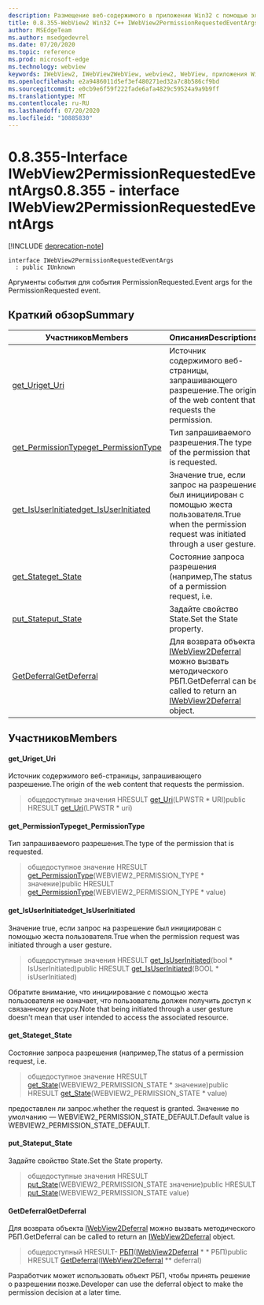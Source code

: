 ```yaml
---
description: Размещение веб-содержимого в приложении Win32 с помощью элемента управления Microsoft Edge WebView2
title: 0.8.355-WebView2 Win32 C++ IWebView2PermissionRequestedEventArgs
author: MSEdgeTeam
ms.author: msedgedevrel
ms.date: 07/20/2020
ms.topic: reference
ms.prod: microsoft-edge
ms.technology: webview
keywords: IWebView2, IWebView2WebView, webview2, WebView, приложения Win32, Win32, EDGE
ms.openlocfilehash: e2a9486011d5ef3ef480271ed32a7c8b586cf9bd
ms.sourcegitcommit: e0cb9e6f59f222fade6afa4829c59524a9a9b9ff
ms.translationtype: MT
ms.contentlocale: ru-RU
ms.lasthandoff: 07/20/2020
ms.locfileid: "10885830"
---
```

# <span data-ttu-id="e9839-104">0.8.355-Interface IWebView2PermissionRequestedEventArgs</span><span class="sxs-lookup"><span data-stu-id="e9839-104">0.8.355 - interface IWebView2PermissionRequestedEventArgs</span></span> 

[!INCLUDE [deprecation-note](../../includes/deprecation-note.md)]

```
interface IWebView2PermissionRequestedEventArgs
  : public IUnknown
```

<span data-ttu-id="e9839-105">Аргументы события для события PermissionRequested.</span><span class="sxs-lookup"><span data-stu-id="e9839-105">Event args for the PermissionRequested event.</span></span>

## <span data-ttu-id="e9839-106">Краткий обзор</span><span class="sxs-lookup"><span data-stu-id="e9839-106">Summary</span></span>

 <span data-ttu-id="e9839-107">Участников</span><span class="sxs-lookup"><span data-stu-id="e9839-107">Members</span></span>                        | <span data-ttu-id="e9839-108">Описания</span><span class="sxs-lookup"><span data-stu-id="e9839-108">Descriptions</span></span>
--------------------------------|---------------------------------------------
[<span data-ttu-id="e9839-109">get_Uri</span><span class="sxs-lookup"><span data-stu-id="e9839-109">get_Uri</span></span>](#get_uri) | <span data-ttu-id="e9839-110">Источник содержимого веб-страницы, запрашивающего разрешение.</span><span class="sxs-lookup"><span data-stu-id="e9839-110">The origin of the web content that requests the permission.</span></span>
[<span data-ttu-id="e9839-111">get_PermissionType</span><span class="sxs-lookup"><span data-stu-id="e9839-111">get_PermissionType</span></span>](#get_permissiontype) | <span data-ttu-id="e9839-112">Тип запрашиваемого разрешения.</span><span class="sxs-lookup"><span data-stu-id="e9839-112">The type of the permission that is requested.</span></span>
[<span data-ttu-id="e9839-113">get_IsUserInitiated</span><span class="sxs-lookup"><span data-stu-id="e9839-113">get_IsUserInitiated</span></span>](#get_isuserinitiated) | <span data-ttu-id="e9839-114">Значение true, если запрос на разрешение был инициирован с помощью жеста пользователя.</span><span class="sxs-lookup"><span data-stu-id="e9839-114">True when the permission request was initiated through a user gesture.</span></span>
[<span data-ttu-id="e9839-115">get_State</span><span class="sxs-lookup"><span data-stu-id="e9839-115">get_State</span></span>](#get_state) | <span data-ttu-id="e9839-116">Состояние запроса разрешения (например,</span><span class="sxs-lookup"><span data-stu-id="e9839-116">The status of a permission request, i.e.</span></span>
[<span data-ttu-id="e9839-117">put_State</span><span class="sxs-lookup"><span data-stu-id="e9839-117">put_State</span></span>](#put_state) | <span data-ttu-id="e9839-118">Задайте свойство State.</span><span class="sxs-lookup"><span data-stu-id="e9839-118">Set the State property.</span></span>
[<span data-ttu-id="e9839-119">GetDeferral</span><span class="sxs-lookup"><span data-stu-id="e9839-119">GetDeferral</span></span>](#getdeferral) | <span data-ttu-id="e9839-120">Для возврата объекта [IWebView2Deferral](IWebView2Deferral.md) можно вызвать методического РБП.</span><span class="sxs-lookup"><span data-stu-id="e9839-120">GetDeferral can be called to return an [IWebView2Deferral](IWebView2Deferral.md) object.</span></span>

## <span data-ttu-id="e9839-121">Участников</span><span class="sxs-lookup"><span data-stu-id="e9839-121">Members</span></span>

#### <span data-ttu-id="e9839-122">get_Uri</span><span class="sxs-lookup"><span data-stu-id="e9839-122">get_Uri</span></span> 

<span data-ttu-id="e9839-123">Источник содержимого веб-страницы, запрашивающего разрешение.</span><span class="sxs-lookup"><span data-stu-id="e9839-123">The origin of the web content that requests the permission.</span></span>

> <span data-ttu-id="e9839-124">общедоступные значения HRESULT [get_Uri](#get_uri)(LPWSTR \* URI)</span><span class="sxs-lookup"><span data-stu-id="e9839-124">public HRESULT [get_Uri](#get_uri)(LPWSTR \* uri)</span></span>

#### <span data-ttu-id="e9839-125">get_PermissionType</span><span class="sxs-lookup"><span data-stu-id="e9839-125">get_PermissionType</span></span> 

<span data-ttu-id="e9839-126">Тип запрашиваемого разрешения.</span><span class="sxs-lookup"><span data-stu-id="e9839-126">The type of the permission that is requested.</span></span>

> <span data-ttu-id="e9839-127">общедоступное значение HRESULT [get_PermissionType](#get_permissiontype)(WEBVIEW2_PERMISSION_TYPE \* значение)</span><span class="sxs-lookup"><span data-stu-id="e9839-127">public HRESULT [get_PermissionType](#get_permissiontype)(WEBVIEW2_PERMISSION_TYPE \* value)</span></span>

#### <span data-ttu-id="e9839-128">get_IsUserInitiated</span><span class="sxs-lookup"><span data-stu-id="e9839-128">get_IsUserInitiated</span></span> 

<span data-ttu-id="e9839-129">Значение true, если запрос на разрешение был инициирован с помощью жеста пользователя.</span><span class="sxs-lookup"><span data-stu-id="e9839-129">True when the permission request was initiated through a user gesture.</span></span>

> <span data-ttu-id="e9839-130">общедоступные значения HRESULT [get_IsUserInitiated](#get_isuserinitiated)(bool \* IsUserInitiated)</span><span class="sxs-lookup"><span data-stu-id="e9839-130">public HRESULT [get_IsUserInitiated](#get_isuserinitiated)(BOOL \* isUserInitiated)</span></span>

<span data-ttu-id="e9839-131">Обратите внимание, что инициирование с помощью жеста пользователя не означает, что пользователь должен получить доступ к связанному ресурсу.</span><span class="sxs-lookup"><span data-stu-id="e9839-131">Note that being initiated through a user gesture doesn't mean that user intended to access the associated resource.</span></span>

#### <span data-ttu-id="e9839-132">get_State</span><span class="sxs-lookup"><span data-stu-id="e9839-132">get_State</span></span> 

<span data-ttu-id="e9839-133">Состояние запроса разрешения (например,</span><span class="sxs-lookup"><span data-stu-id="e9839-133">The status of a permission request, i.e.</span></span>

> <span data-ttu-id="e9839-134">общедоступное значение HRESULT [get_State](#get_state)(WEBVIEW2_PERMISSION_STATE \* значение)</span><span class="sxs-lookup"><span data-stu-id="e9839-134">public HRESULT [get_State](#get_state)(WEBVIEW2_PERMISSION_STATE \* value)</span></span>

<span data-ttu-id="e9839-135">предоставлен ли запрос.</span><span class="sxs-lookup"><span data-stu-id="e9839-135">whether the request is granted.</span></span> <span data-ttu-id="e9839-136">Значение по умолчанию — WEBVIEW2_PERMISSION_STATE_DEFAULT.</span><span class="sxs-lookup"><span data-stu-id="e9839-136">Default value is WEBVIEW2_PERMISSION_STATE_DEFAULT.</span></span>

#### <span data-ttu-id="e9839-137">put_State</span><span class="sxs-lookup"><span data-stu-id="e9839-137">put_State</span></span> 

<span data-ttu-id="e9839-138">Задайте свойство State.</span><span class="sxs-lookup"><span data-stu-id="e9839-138">Set the State property.</span></span>

> <span data-ttu-id="e9839-139">общедоступные значения HRESULT [put_State](#put_state)(WEBVIEW2_PERMISSION_STATE значение)</span><span class="sxs-lookup"><span data-stu-id="e9839-139">public HRESULT [put_State](#put_state)(WEBVIEW2_PERMISSION_STATE value)</span></span>

#### <span data-ttu-id="e9839-140">GetDeferral</span><span class="sxs-lookup"><span data-stu-id="e9839-140">GetDeferral</span></span> 

<span data-ttu-id="e9839-141">Для возврата объекта [IWebView2Deferral](IWebView2Deferral.md) можно вызвать методического РБП.</span><span class="sxs-lookup"><span data-stu-id="e9839-141">GetDeferral can be called to return an [IWebView2Deferral](IWebView2Deferral.md) object.</span></span>

> <span data-ttu-id="e9839-142">общедоступный HRESULT- [РБП](#getdeferral)([IWebView2Deferral](IWebView2Deferral.md) \* \* РБП)</span><span class="sxs-lookup"><span data-stu-id="e9839-142">public HRESULT [GetDeferral](#getdeferral)([IWebView2Deferral](IWebView2Deferral.md) \*\* deferral)</span></span>

<span data-ttu-id="e9839-143">Разработчик может использовать объект РБП, чтобы принять решение о разрешении позже.</span><span class="sxs-lookup"><span data-stu-id="e9839-143">Developer can use the deferral object to make the permission decision at a later time.</span></span>

